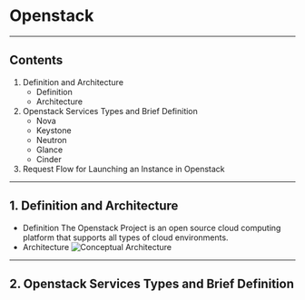 Openstack
=====
---
Contents
--------
1. Definition and Architecture
    * Definition
    * Architecture
2. Openstack Services Types and Brief Definition
    * Nova
    * Keystone
    * Neutron
    * Glance
    * Cinder
3. Request Flow for Launching an Instance in Openstack

---

## 1. Definition and Architecture
* Definition
    The Openstack Project is an open source cloud computing platform that supports all types of cloud environments.
* Architecture
    ![Conceptual Architecture](C:/Users/eekomij/Documents/Conceptual_Architecture.png) 

---

## 2. Openstack Services Types and Brief Definition